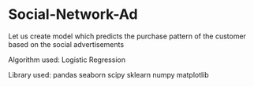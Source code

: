 # Social-Network-Ad

Let us create model which predicts the purchase pattern of the customer based on the social advertisements

Algorithm used:
Logistic Regression

Library used:
pandas
seaborn
scipy
sklearn
numpy
matplotlib
